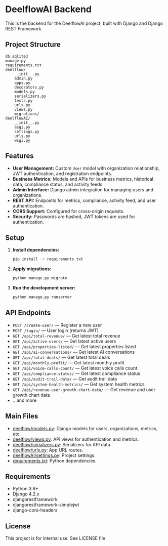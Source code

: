 # DeelflowAI Backend

This is the backend for the DeelflowAI project, built with Django and Django REST Framework.

## Project Structure

```
db.sqlite3
manage.py
requirements.txt
deelflow/
    __init__.py
    admin.py
    apps.py
    decorators.py
    models.py
    serializers.py
    tests.py
    urls.py
    views.py
    migrations/
deelflowAI/
    __init__.py
    asgi.py
    settings.py
    urls.py
    wsgi.py
```

## Features

- **User Management:** Custom `User` model with organization relationship, JWT authentication, and registration endpoints.
- **Business Metrics:** Models and APIs for business metrics, historical data, compliance status, and activity feeds.
- **Admin Interface:** Django admin integration for managing users and organizations.
- **REST API:** Endpoints for metrics, compliance, activity feed, and user authentication.
- **CORS Support:** Configured for cross-origin requests.
- **Security:** Passwords are hashed, JWT tokens are used for authentication.

## Setup

1. **Install dependencies:**
    ```sh
    pip install -r requirements.txt
    ```

2. **Apply migrations:**
    ```sh
    python manage.py migrate
    ```

3. **Run the development server:**
    ```sh
    python manage.py runserver
    ```

## API Endpoints

- `POST /create-user/` — Register a new user
- `POST /login/` — User login (returns JWT)
- `GET /api/total-revenue/` — Get latest total revenue
- `GET /api/active-users/` — Get latest active users
- `GET /api/properties-listed/` — Get latest properties listed
- `GET /api/ai-conversations/` — Get latest AI conversations
- `GET /api/total-deals/` — Get latest total deals
- `GET /api/monthly-profit/` — Get latest monthly profit
- `GET /api/voice-calls-count/` — Get latest voice calls count
- `GET /api/compliance-status/` — Get latest compliance status
- `GET /api/audit-trail-data/` — Get audit trail data
- `GET /api/system-health-metrics/` — Get system health metrics
- `GET /api/revenue-user-growth-chart-data/` — Get revenue and user growth chart data
- ...and more

## Main Files

- [deelflow/models.py](deelflow/models.py): Django models for users, organizations, metrics, etc.
- [deelflow/views.py](deelflow/views.py): API views for authentication and metrics.
- [deelflow/serializers.py](deelflow/serializers.py): Serializers for API data.
- [deelflow/urls.py](deelflow/urls.py): App URL routes.
- [deelflowAI/settings.py](deelflowAI/settings.py): Project settings.
- [requirements.txt](requirements.txt): Python dependencies.

## Requirements

- Python 3.8+
- Django 4.2.x
- djangorestframework
- djangorestframework-simplejwt
- django-cors-headers

## License

This project is for internal use. See LICENSE file
